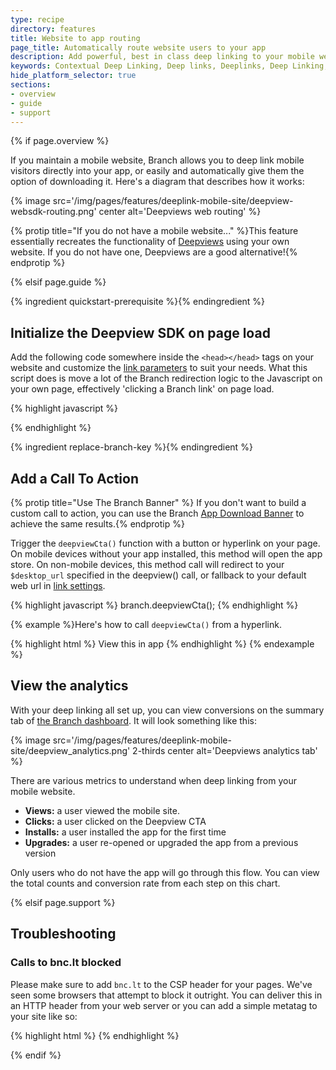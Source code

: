 ```yaml
---
type: recipe
directory: features
title: Website to app routing
page_title: Automatically route website users to your app
description: Add powerful, best in class deep linking to your mobile website.
keywords: Contextual Deep Linking, Deep links, Deeplinks, Deep Linking, Deeplinking, Deferred Deep Linking, Deferred Deeplinking, Google App Indexing, Google App Invites, Apple Universal Links, Apple Spotlight Search, Facebook App Links, AppLinks, Deepviews, Deep views
hide_platform_selector: true
sections:
- overview
- guide
- support
---
```


{% if page.overview %}

If you maintain a mobile website, Branch allows you to deep link mobile visitors directly into your app, or easily and automatically give them the option of downloading it. Here's a diagram that describes how it works:

{% image src='/img/pages/features/deeplink-mobile-site/deepview-websdk-routing.png' center alt='Deepviews web routing' %}

{% protip title="If you do not have a mobile website..." %}This feature essentially recreates the functionality of [Deepviews]({{base.url}}/features/deepviews) using your own website. If you do not have one, Deepviews are a good alternative!{% endprotip %}

{% elsif page.guide %}

{% ingredient quickstart-prerequisite %}{% endingredient %}

## Initialize the Deepview SDK on page load

Add the following code somewhere inside the `<head></head>` tags on your website and customize the [link parameters]({{base.url}}/getting-started/configuring-links) to suit your needs. What this script does is move a lot of the Branch redirection logic to the Javascript on your own page, effectively 'clicking a Branch link' on page load.

{% highlight javascript %}
<script type="text/javascript">
// load the Branch SDK file
{% ingredient web-sdk-initialization %}{% endingredient %}
// define the deepview structure
branch.deepview(
    {
      'channel': 'mobile_web',
      'feature': 'deepview',
      data : {
        '$deeplink_path': 'page/1234',
        'user_profile': '7890',
        'page_id': '1234',
        'custom_data': 1234
      }
    },
    {
      'open_app': true
    }
);
</script>
{% endhighlight %}

{% ingredient replace-branch-key %}{% endingredient %}

## Add a Call To Action

{% protip title="Use The Branch Banner" %} If you don't want to build a custom call to action, you can use the Branch [App Download Banner]({{base.url}}/features/app-download-banner) to achieve the same results.{% endprotip %}

Trigger the `deepviewCta()` function with a button or hyperlink on your page. On mobile devices without your app installed, this method will open the app store. On non-mobile devices, this method call will redirect to your `$desktop_url` specified in the deepview() call, or fallback to your default web url in [link settings](https://dashboard.branch.io/#/settings/link).


{% highlight javascript %}
branch.deepviewCta();
{% endhighlight %}

{% example %}Here's how to call `deepviewCta()` from a hyperlink.

{% highlight html %}
<a id='downloadapp' onclick='branch.deepviewCta()'>View this in app</a>
{% endhighlight %}
{% endexample %}

## View the analytics

With your deep linking all set up, you can view conversions on the summary tab of [the Branch dashboard](https://dashboard.branch.io). It will look something like this:

{% image src='/img/pages/features/deeplink-mobile-site/deepview_analytics.png' 2-thirds center alt='Deepviews analytics tab' %}

There are various metrics to understand when deep linking from your mobile website.

- **Views:** a user viewed the mobile site.
- **Clicks:** a user clicked on the Deepview CTA
- **Installs:** a user installed the app for the first time
- **Upgrades:** a user re-opened or upgraded the app from a previous version

Only users who do not have the app will go through this flow. You can view the total counts and conversion rate from each step on this chart.

{% elsif page.support %}

## Troubleshooting

### Calls to bnc.lt blocked

Please make sure to add `bnc.lt` to the CSP header for your pages. We've seen some browsers that attempt to block it outright. You can deliver this in an HTTP header from your web server or you can add a simple metatag to your site like so:

{% highlight html %}
<meta http-equiv="Content-Security-Policy" content="default-src https://bnc.lt; child-src 'none'; object-src 'none'"> 
{% endhighlight %}

{% endif %}